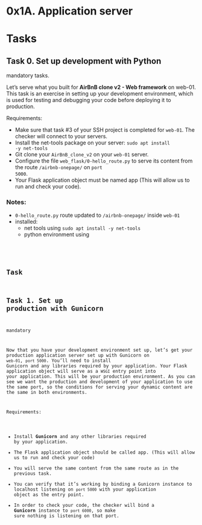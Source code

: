 # 0x1A. Application server
# Tasks
## Task 0. Set up development with Python
mandatory tasks.

Let’s serve what you built for <strong>AirBnB clone v2 - Web framework</strong>
on web-01. This task is an exercise in setting up your development environment,
which is used for testing and debugging your code before deploying it to
production.

Requirements:
-	Make sure that task #3 of your SSH project is completed for
<code>web-01</code>. The checker will connect to your servers.
-	Install the net-tools package on your server:
<code>sudo apt install -y net-tools</code>
-	Git clone your <code>AirBnB_clone_v2</code> on your <code>web-01</code>
server.
-	Configure the file <code>web_flask/0-hello_route.py</code> to serve its
content from the route <code>/airbnb-onepage/</code> on <code>port 5000</code>.
-	Your Flask application object must be named app (This will allow us to run
and check your code).

### Notes:
-	<code>0-hello_route.py</code> route updated to <code>/airbnb-onepage/</code>
inside <code>web-01</code>
-	installed:
	-	net tools using <code>sudo apt install -y net-tools</code>
	-	python environment using <code>

## Task 
## Task 1. Set up production with Gunicorn
mandatory

Now that you have your development environment set up, let’s get your
production application server set up with Gunicorn on <code>web-01</code>,
<code>port 5000</code>. You’ll need to install Gunicorn and any libraries
required by your application. Your Flask application object will serve as a
<code>WSGI</code> entry point into your application. This will be your
production environment. As you can see we want the production and development
of your application to use the same port, so the conditions for serving your
dynamic content are the same in both environments.

Requirements:
-	Install <strong>Gunicorn</strong> and any other libraries required by your application.
-	The Flask application object should be called app. (This will allow us to run
and check your code)
-	You will serve the same content from the same route as in the previous task.
-	You can verify that it’s working by binding a Gunicorn instance to
localhost listening on <code>port 5000</code> with your application object as
the entry point.
-	In order to check your code, the checker will bind a <strong>Gunicorn</strong>
instance to <code>port 6000</code>, so make sure nothing is listening on that port.


